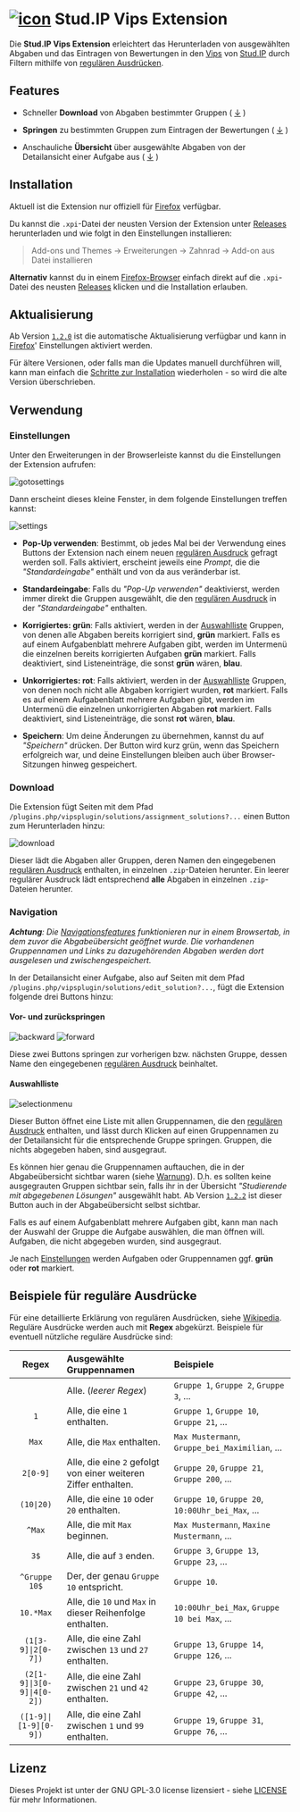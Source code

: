 # [![icon](/extension/icons/vipsextension-32.png)](https://github.com/Tobostus/studip-vips-extension/releases) Stud.IP Vips Extension

Die **Stud.IP Vips Extension** erleichtert das Herunterladen von ausgewählten Abgaben und das Eintragen von Bewertungen in den [Vips](https://hilfe.studip.de/help/4.5/de/Vips/HomePage) von [Stud.IP](https://www.studip.de/) durch Filtern mithilfe von [regulären Ausdrücken](#beispiele-für-reguläre-ausdrücke).

## Features

* Schneller **Download** von Abgaben bestimmter Gruppen ( [&darr;](#download) )

* **Springen** zu bestimmten Gruppen zum Eintragen der Bewertungen ( [&darr;](#vor--und-zurückspringen) )

* Anschauliche **Übersicht** über ausgewählte Abgaben von der Detailansicht einer Aufgabe aus ( [&darr;](#auswahlliste) )

## Installation

Aktuell ist die Extension nur offiziell für [Firefox](https://www.mozilla.org/de/firefox/new/) verfügbar.

Du kannst die `.xpi`-Datei der neusten Version der Extension unter [Releases](https://github.com/Tobostus/studip-vips-extension/releases) herunterladen und wie folgt in den Einstellungen installieren:

> Add-ons und Themes $\rightarrow$ Erweiterungen $\rightarrow$ Zahnrad $\rightarrow$ Add-on aus Datei installieren

**Alternativ** kannst du in einem [Firefox-Browser](https://www.mozilla.org/de/firefox/new/) einfach direkt auf die `.xpi`-Datei des neusten [Releases](https://github.com/Tobostus/studip-vips-extension/releases) klicken und die Installation erlauben.

## Aktualisierung

Ab Version [`1.2.0`](https://github.com/Tobostus/studip-vips-extension/releases) ist die automatische Aktualisierung verfügbar und kann in [Firefox](https://www.mozilla.org/de/firefox/new/)' Einstellungen aktiviert werden.

Für ältere Versionen, oder falls man die Updates manuell durchführen will, kann man einfach die [Schritte zur Installation](#installation) wiederholen - so wird die alte Version überschrieben.

## Verwendung

### Einstellungen

Unter den Erweiterungen in der Browserleiste kannst du die Einstellungen der Extension aufrufen:

![gotosettings](images/gotosettings.png)

Dann erscheint dieses kleine Fenster, in dem folgende Einstellungen treffen kannst:

![settings](images/settings.png)

* **Pop-Up verwenden**: Bestimmt, ob jedes Mal bei der Verwendung eines Buttons der Extension nach einem neuen [regulären Ausdruck](#beispiele-für-reguläre-ausdrücke) gefragt werden soll. Falls aktiviert, erscheint jeweils eine _Prompt_, die die _"Standardeingabe"_ enthält und von da aus veränderbar ist.

* **Standardeingabe**: Falls du _"Pop-Up verwenden"_ deaktivierst, werden immer direkt die Gruppen ausgewählt, die den [regulären Ausdruck](#beispiele-für-reguläre-ausdrücke) in der _"Standardeingabe"_ enthalten.

* **Korrigiertes: grün**: Falls aktiviert, werden in der [Auswahlliste](#auswahlliste) Gruppen, von denen alle Abgaben bereits korrigiert sind, **grün** markiert. Falls es auf einem Aufgabenblatt mehrere Aufgaben gibt, werden im Untermenü die einzelnen bereits korrigierten Aufgaben **grün** markiert. Falls deaktiviert, sind Listeneinträge, die sonst **grün** wären, **blau**.

* **Unkorrigiertes: rot**: Falls aktiviert, werden in der [Auswahlliste](#auswahlliste) Gruppen, von denen noch nicht alle Abgaben korrigiert wurden, **rot** markiert. Falls es auf einem Aufgabenblatt mehrere Aufgaben gibt, werden im Untermenü die einzelnen unkorrigierten Abgaben **rot** markiert. Falls deaktiviert, sind Listeneinträge, die sonst **rot** wären, **blau**.

* **Speichern**: Um deine Änderungen zu übernehmen, kannst du auf _"Speichern"_ drücken. Der Button wird kurz grün, wenn das Speichern erfolgreich war, und deine Einstellungen bleiben auch über Browser-Sitzungen hinweg gespeichert.

### Download

Die Extension fügt Seiten mit dem Pfad `/plugins.php/vipsplugin/solutions/assignment_solutions?...` einen Button zum Herunterladen hinzu:

![download](images/download.png)

Dieser lädt die Abgaben aller Gruppen, deren Namen den eingegebenen [regulären Ausdruck](#beispiele-für-reguläre-ausdrücke) enthalten, in einzelnen `.zip`-Dateien herunter. Ein leerer regulärer Ausdruck lädt entsprechend **alle** Abgaben in einzelnen `.zip`-Dateien herunter.

### Navigation

_**Achtung**: Die [Navigationsfeatures](#navigation) funktionieren nur in einem Browsertab, in dem zuvor die Abgabeübersicht geöffnet wurde. Die vorhandenen Gruppennamen und Links zu dazugehörenden Abgaben werden dort ausgelesen und zwischengespeichert._

In der Detailansicht einer Aufgabe, also auf Seiten mit dem Pfad `/plugins.php/vipsplugin/solutions/edit_solution?...`, fügt die Extension folgende drei Buttons hinzu:

#### Vor- und zurückspringen

![backward](images/backward.png) ![forward](images/forward.png)

Diese zwei Buttons springen zur vorherigen bzw. nächsten Gruppe, dessen Name den eingegebenen [regulären Ausdruck](#beispiele-für-reguläre-ausdrücke) beinhaltet.

#### Auswahlliste

![selectionmenu](images/selectionmenu.png)

Dieser Button öffnet eine Liste mit allen Gruppennamen, die den [regulären Ausdruck](#beispiele-für-reguläre-ausdrücke) enthalten, und lässt durch Klicken auf einen Gruppennamen zu der Detailansicht für die entsprechende Gruppe springen. Gruppen, die nichts abgegeben haben, sind ausgegraut.

Es können hier genau die Gruppennamen auftauchen, die in der Abgabeübersicht sichtbar waren (siehe [Warnung](#navigation)). D.h. es sollten keine ausgegrauten Gruppen sichtbar sein, falls ihr in der Übersicht _"Studierende mit abgegebenen Lösungen"_ ausgewählt habt. Ab Version [`1.2.2`](https://github.com/Tobostus/studip-vips-extension/releases) ist dieser Button auch in der Abgabeübersicht selbst sichtbar.

Falls es auf einem Aufgabenblatt mehrere Aufgaben gibt, kann man nach der Auswahl der Gruppe die Aufgabe auswählen, die man öffnen will. Aufgaben, die nicht abgegeben wurden, sind ausgegraut.

Je nach [Einstellungen](#einstellungen) werden Aufgaben oder Gruppennamen ggf. **grün** oder **rot** markiert.

## Beispiele für reguläre Ausdrücke

Für eine detaillierte Erklärung von regulären Ausdrücken, siehe [Wikipedia](https://de.wikipedia.org/wiki/Regul%C3%A4rer_Ausdruck). Reguläre Ausdrücke werden auch mit **Regex** abgekürzt. Beispiele für eventuell nützliche reguläre Ausdrücke sind:

| Regex | Ausgewählte Gruppennamen | Beispiele |
| :-: | :- | :- |
| ` ` | Alle. (_leerer Regex_) | `Gruppe 1`, `Gruppe 2`, `Gruppe 3`, ... |
| `1` | Alle, die eine `1` enthalten. | `Gruppe 1`, `Gruppe 10`, `Gruppe 21`, ... |
| `Max` | Alle, die `Max` enthalten. | `Max Mustermann`, `Gruppe_bei_Maximilian`, ... |
| `2[0-9]` | Alle, die eine `2` gefolgt von einer weiteren Ziffer enthalten. | `Gruppe 20`, `Gruppe 21`, `Gruppe 200`, ... |
| `(10\|20)` | Alle, die eine `10` oder `20` enthalten. | `Gruppe 10`, `Gruppe 20`, `10:00Uhr_bei_Max`, ... |
| `^Max` | Alle, die mit `Max` beginnen. | `Max Mustermann`, `Maxine Mustermann`, ... |
| `3$` | Alle, die auf `3` enden. | `Gruppe 3`, `Gruppe 13`, `Gruppe 23`, ... |
| `^Gruppe 10$` | Der, der genau `Gruppe 10` entspricht. | `Gruppe 10`. |
| `10.*Max` | Alle, die `10` und `Max` in dieser Reihenfolge enthalten. | `10:00Uhr_bei_Max`, `Gruppe 10 bei Max`, ... |
| `(1[3-9]\|2[0-7])` | Alle, die eine Zahl zwischen `13` und `27` enthalten. | `Gruppe 13`, `Gruppe 14`, `Gruppe 126`, ... |
| `(2[1-9]\|3[0-9]\|4[0-2])` | Alle, die eine Zahl zwischen `21` und `42` enthalten. | `Gruppe 23`, `Gruppe 30`, `Gruppe 42`, ... |
| `([1-9]\|[1-9][0-9])` | Alle, die eine Zahl zwischen `1` und `99` enthalten. | `Gruppe 19`, `Gruppe 31`, `Gruppe 76`, ... |

## Lizenz

Dieses Projekt ist unter der GNU GPL-3.0 license lizensiert - siehe [LICENSE](LICENSE) für mehr Informationen. 
